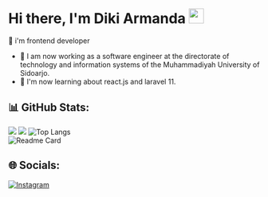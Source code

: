 # Hi there, I'm Diki Armanda <img src="https://media.giphy.com/media/hvRJCLFzcasrR4ia7z/giphy.gif" width="30px">

💬 i'm frontend developer
- 🔭 I am now working as a software engineer at the directorate of technology and information systems of the Muhammadiyah University of Sidoarjo.
- 🌱 I'm now learning about react.js and laravel 11.
## 📊 GitHub Stats:
![](https://github-readme-stats.vercel.app/api?username=DikiArmanda&theme=tokyonight&include_all_commits=true&count_private=true&show_icons=true)
![](https://github-readme-streak-stats.herokuapp.com/?user=DikiArmanda&theme=tokyonight&hide_border=false&count_private=true)
![Top Langs](https://github-readme-stats.vercel.app/api/top-langs/?username=DikiArmanda&theme=tokyonight&layout=compact&count_private=true)<br>
![Readme Card](https://github-readme-stats.vercel.app/api/pin/?username=DikiArmanda&theme=tokyonight&repo=AppStore)

## 🌐 Socials:
[![Instagram](https://img.shields.io/badge/Instagram-%23E4405F.svg?logo=Instagram&logoColor=white)](https://instagram.com/diki_armandav) 
<!-- 
[![LinkedIn](https://img.shields.io/badge/LinkedIn-%230077B5.svg?logo=linkedin&logoColor=white)](https://linkedin.com/in/)
-->
